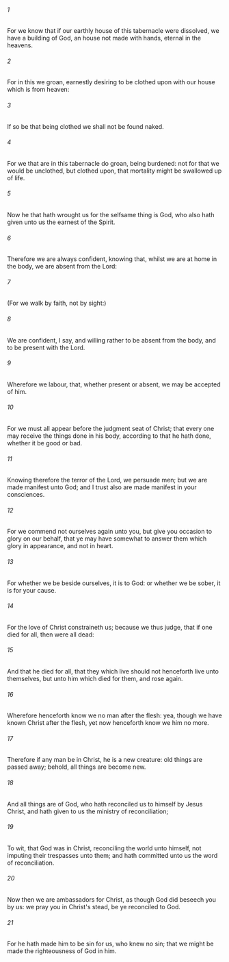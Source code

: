 ###### 1
For we know that if our earthly house of this tabernacle were dissolved, we have a building of God, an house not made with hands, eternal in the heavens.

###### 2
For in this we groan, earnestly desiring to be clothed upon with our house which is from heaven:

###### 3
If so be that being clothed we shall not be found naked.

###### 4
For we that are in this tabernacle do groan, being burdened: not for that we would be unclothed, but clothed upon, that mortality might be swallowed up of life.

###### 5
Now he that hath wrought us for the selfsame thing is God, who also hath given unto us the earnest of the Spirit.

###### 6
Therefore we are always confident, knowing that, whilst we are at home in the body, we are absent from the Lord:

###### 7
(For we walk by faith, not by sight:)

###### 8
We are confident, I say, and willing rather to be absent from the body, and to be present with the Lord.

###### 9
Wherefore we labour, that, whether present or absent, we may be accepted of him.

###### 10
For we must all appear before the judgment seat of Christ; that every one may receive the things done in his body, according to that he hath done, whether it be good or bad.

###### 11
Knowing therefore the terror of the Lord, we persuade men; but we are made manifest unto God; and I trust also are made manifest in your consciences.

###### 12
For we commend not ourselves again unto you, but give you occasion to glory on our behalf, that ye may have somewhat to answer them which glory in appearance, and not in heart.

###### 13
For whether we be beside ourselves, it is to God: or whether we be sober, it is for your cause.

###### 14
For the love of Christ constraineth us; because we thus judge, that if one died for all, then were all dead:

###### 15
And that he died for all, that they which live should not henceforth live unto themselves, but unto him which died for them, and rose again.

###### 16
Wherefore henceforth know we no man after the flesh: yea, though we have known Christ after the flesh, yet now henceforth know we him no more.

###### 17
Therefore if any man be in Christ, he is a new creature: old things are passed away; behold, all things are become new.

###### 18
And all things are of God, who hath reconciled us to himself by Jesus Christ, and hath given to us the ministry of reconciliation;

###### 19
To wit, that God was in Christ, reconciling the world unto himself, not imputing their trespasses unto them; and hath committed unto us the word of reconciliation.

###### 20
Now then we are ambassadors for Christ, as though God did beseech you by us: we pray you in Christ's stead, be ye reconciled to God.

###### 21
For he hath made him to be sin for us, who knew no sin; that we might be made the righteousness of God in him.

